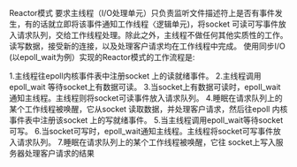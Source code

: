 
Reactor模式
要求主线程（I/O处理单元）只负责监听文件描述符上是否有事件发生，有的话就立即将该事件通知工作线程〈逻辑单元)，将socket 可读可写事件放入请求队列，交给工作线程处理。除此之外，主线程不做任何其他实质性的工作。读写数据，接受新的连接，以及处理客户请求均在工作线程中完成。
使用同步I/O (以epoll_wait为例）实现的Reactor模式的工作流程是:

1.主线程往epoll内核事件表中注册socket 上的读就绪事件。
2.主线程调用epoll_wait 等待socket上有数据可读。
3.当socket上有数据可读时，epoll_wait通知主线程。主线程则将socket可读事件放入请求队列。
4.睡眠在请求队列上的某个工作线程被唤醒，它从socket 读取数据，并处理客户请求，然后往epoll 内核事件表中注册该socket 上的写就绪事件。
5.当主线程调用epoll_wait等待socket可写。
6.当socket可写时，epoll_wait通知主线程。主线程将socket可写事件放入请求队列。
7.睡眠在请求队列上的某个工作线程被唤醒，它往 socket上写入服务器处理客户请求的结果
